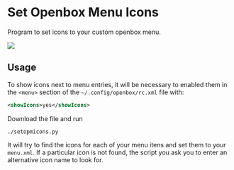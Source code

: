 # Set Openbox Menu Icons

Program to set icons to your custom openbox menu.

![](demo.gif)

## Usage


To show icons next to menu entries, it will be necessary to enabled them in the
`<menu>` section of the `~/.config/openbox/rc.xml` file with:

```xml
<showIcons>yes</showIcons>
```

Download the file and run

```
./setopmicons.py
```

It will try to find the icons for each of your menu itens and set them to your
`menu.xml`. If a particular icon is not found, the script you ask you to enter
an alternative icon name to look for.


